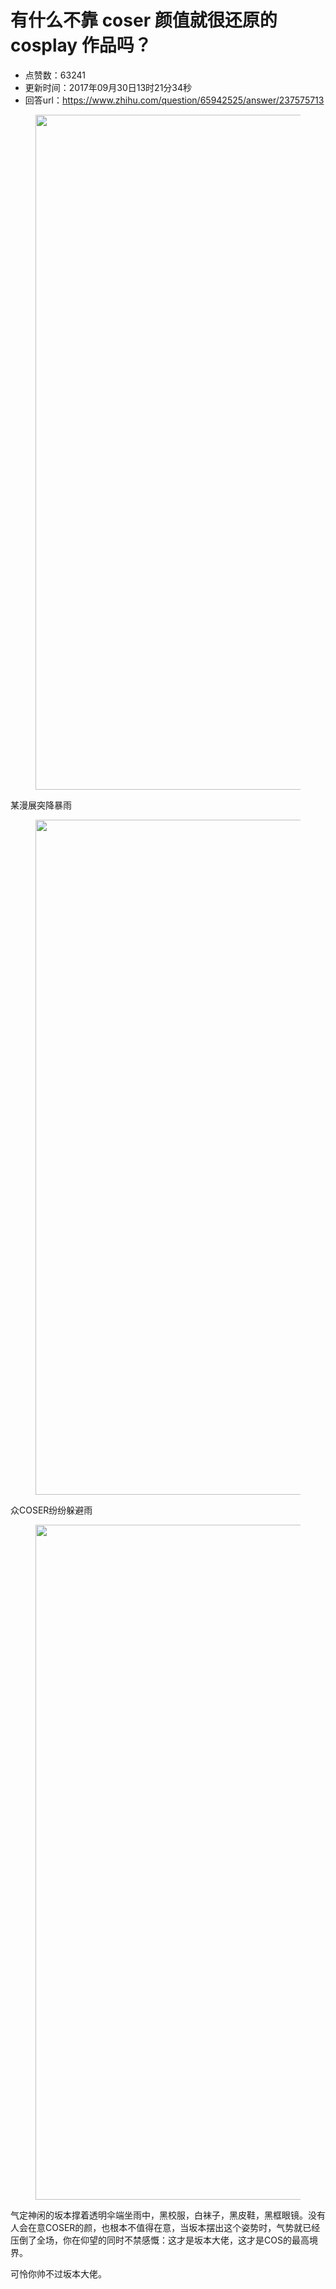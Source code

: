 # 有什么不靠 coser 颜值就很还原的 cosplay 作品吗？
- 点赞数：63241
- 更新时间：2017年09月30日13时21分34秒
- 回答url：https://www.zhihu.com/question/65942525/answer/237575713
<body>
 <figure>
  <img src="https://picx.zhimg.com/50/v2-6766f5120e59ceea661536b51e30387a_720w.jpg?source=1940ef5c" data-rawwidth="1080" data-rawheight="1920" data-original-token="v2-6766f5120e59ceea661536b51e30387a" class="origin_image zh-lightbox-thumb" width="1080" data-original="https://picx.zhimg.com/v2-6766f5120e59ceea661536b51e30387a_r.jpg?source=1940ef5c">
 </figure>
 <p data-pid="gNDyAzlJ">某漫展突降暴雨</p>
 <figure>
  <img src="https://picx.zhimg.com/50/v2-e84999f8360d65a2416d6102a0495d7d_720w.jpg?source=1940ef5c" data-rawwidth="1080" data-rawheight="1920" data-original-token="v2-e84999f8360d65a2416d6102a0495d7d" class="origin_image zh-lightbox-thumb" width="1080" data-original="https://picx.zhimg.com/v2-e84999f8360d65a2416d6102a0495d7d_r.jpg?source=1940ef5c">
 </figure>
 <p data-pid="HRFyRhgV">众COSER纷纷躲避雨</p>
 <figure>
  <img src="https://picx.zhimg.com/50/v2-298234541054401c2c8fbd9b207f86a7_720w.jpg?source=1940ef5c" data-rawwidth="1080" data-rawheight="1920" data-original-token="v2-298234541054401c2c8fbd9b207f86a7" class="origin_image zh-lightbox-thumb" width="1080" data-original="https://picx.zhimg.com/v2-298234541054401c2c8fbd9b207f86a7_r.jpg?source=1940ef5c">
 </figure>
 <p data-pid="BzHFsU6m">气定神闲的坂本撑着透明伞端坐雨中，黑校服，白袜子，黑皮鞋，黑框眼镜。没有人会在意COSER的颜，也根本不值得在意，当坂本摆出这个姿势时，气势就已经压倒了全场，你在仰望的同时不禁感慨：这才是坂本大佬，这才是COS的最高境界。</p>
 <p data-pid="bSQV5iDp">可怜你帅不过坂本大佬。</p>
</body>